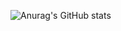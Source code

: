 ![Anurag's GitHub stats](https://github-readme-stats.vercel.app/api?username=preet2099x&show_icons=true&theme=transparent)
